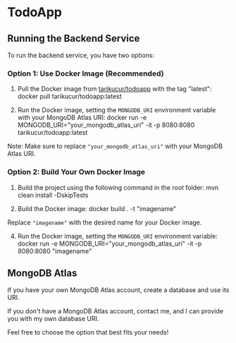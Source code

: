 # TodoApp

## Running the Backend Service

To run the backend service, you have two options:

### Option 1: Use Docker Image (Recommended)

1. Pull the Docker image from [tarikucur/todoapp](https://hub.docker.com/r/tarikucur/todoapp) with the tag "latest":
docker pull tarikucur/todoapp:latest

2. Run the Docker image, setting the `MONGODB_URI` environment variable with your MongoDB Atlas URI:
docker run -e MONGODB_URI="your_mongodb_atlas_uri" -it -p 8080:8080 tarikucur/todoapp:latest

Note: Make sure to replace `"your_mongodb_atlas_uri"` with your MongoDB Atlas URI.

### Option 2: Build Your Own Docker Image

1. Build the project using the following command in the root folder:
mvn clean install -DskipTests

2. Build the Docker image:
docker build . -t "imagename"

Replace `"imagename"` with the desired name for your Docker image.

4. Run the Docker image, setting the `MONGODB_URI` environment variable:
docker run -e MONGODB_URI="your_mongodb_atlas_uri" -it -p 8080:8080 "imagename"


## MongoDB Atlas

If you have your own MongoDB Atlas account, create a database and use its URI.

If you don't have a MongoDB Atlas account, contact me, and I can provide you with my own database URI.

Feel free to choose the option that best fits your needs!

